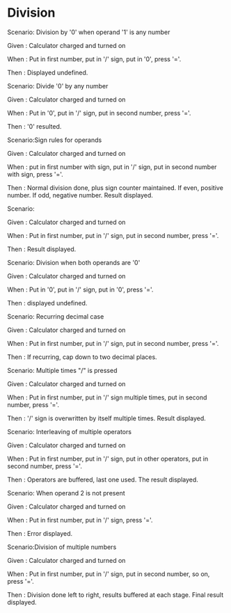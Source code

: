 # Division

Scenario: Division by '0' when operand '1' is any number

Given : Calculator charged and turned on

When : Put in first number, put in '/' sign, put in '0', press '='.

Then : Displayed undefined.

Scenario: Divide '0' by any number

Given : Calculator charged and turned on

When : Put in '0', put in '/' sign, put in second number, press '='.

Then : '0' resulted.

Scenario:Sign rules for operands

Given : Calculator charged and turned on

When : put in first number with sign, put in '/' sign, put 
in second number with sign, press '='.

Then : Normal division done, plus sign counter maintained.
If even, positive number.
If odd, negative number. Result displayed.

Scenario:

Given : Calculator charged and turned on

When : Put in first number, put in '/' sign, put in second number, press '='.

Then : Result displayed.

Scenario: Division when both operands are '0'

Given : Calculator charged and turned on

When : Put in '0', put in '/' sign, put in '0', press '='.

Then : displayed undefined.

Scenario: Recurring decimal case

Given : Calculator charged and turned on

When : Put in first number, put in '/' sign, put in second number, press '='.

Then : If recurring, cap down to two decimal places.

Scenario: Multiple times "/" is pressed

Given : Calculator charged and turned on

When : Put in first number, put in '/' sign multiple times,
put in second number, press '='.

Then : '/' sign is overwritten by itself multiple times. Result displayed.

Scenario: Interleaving of multiple operators

Given : Calculator charged and turned on

When : Put in first number, put in '/' sign, put in other operators,
put in second number, press '='.

Then : Operators are buffered, last one used. The result displayed.

Scenario: When operand 2 is not present

Given : Calculator charged and turned on

When : Put in first number, put in '/' sign, press '='.

Then : Error displayed.

Scenario:Division of multiple numbers 

Given : Calculator charged and turned on

When : Put in first number, put in '/' sign, put in second number,
so on, press '='.

Then : Division done left to right, results buffered at each stage.
Final result displayed.
